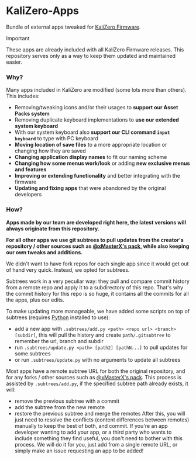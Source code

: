 # KaliZero-Apps
Bundle of external apps tweaked for [KaliZero Firmware](https://github.com/Next-Flip/KaliZero-Firmware).

> [!IMPORTANT]
> These apps are already included with all KaliZero Firmware releases.
> This repository serves only as a way to keep them updated and maintained easier.

### Why?
Many apps included in KaliZero are modified (some lots more than others). This includes:
- Removing/tweaking icons and/or their usages to **support our Asset Packs system**
- Removing duplicate keyboard implementations to **use our extended system keyboard**
- With our system keyboard also **support our CLI command `input keyboard`** to type with PC keyboard
- **Moving location of save files** to a more appropriate location or changing how they are saved
- **Changing application display names** to fit our naming scheme
- **Changing how some menus work/look** or adding **new exclusive menus and features**
- **Improving or extending functionality** and better integrating with the firmware
- **Updating and fixing apps** that were abandoned by the original developers

### How?
**Apps made by our team are developed right here, the latest versions will always originate from this repository.**

**For all other apps we use git subtrees to pull updates from the creator's repository / other sources such as [@xMasterX's pack](https://github.com/xMasterX/all-the-plugins), while also keeping our own tweaks and additions.**

We didn't want to have fork repos for each single app since it would get out of hand very quick. Instead, we opted for subtrees.

Subtrees work in a very peculiar way: they pull and compare commit history from a remote repo and apply it to a subdirectory of this repo.
That's why the commit history for this repo is so huge, it contains all the commits for all the apps, plus our edits.

To make updating more manageable, we have added some scripts on top of subtrees (requires [Python](https://python.org) installed to use):
- add a new app with `.subtrees/add.py <path> <repo url> <branch> [subdir]`, this will pull the history and create `path/.gitsubtree` to remember the url, branch and subdir
- run `.subtrees/update.py <path> [path2] [pathN...]` to pull updates for some subtrees
- or run `.subtrees/update.py` with no arguments to update all subtrees

Most apps have a remote subtree URL for both the original repository, and for any forks / other sources such as [@xMasterX's pack](https://github.com/xMasterX/all-the-plugins).
This process is assisted by `.subtrees/add.py`, if the specified subtree path already exists, it will:
- remove the previous subtree with a commit
- add the subtree from the new remote
- restore the previous subtree and merge the remotes
After this, you will just need to resolve the conflicts (content differences between remotes) manually to keep the best of both, and commit.
If you're an app developer wanting to add your app, or a third party who wants to include something they find useful, you don't need to bother with this process.
We will do it for you, just add from a single remote URL, or simply make an issue requesting an app to be added!
